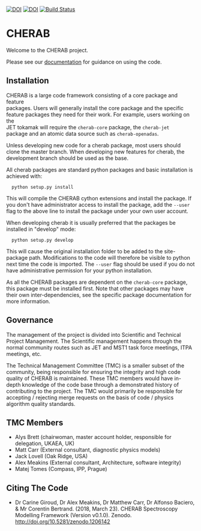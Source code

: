 
[![DOI](https://zenodo.org/badge/DOI/10.5281/zenodo.1206141.svg)](https://doi.org/10.5281/zenodo.1206141)
[![DOI](https://zenodo.org/badge/DOI/10.5281/zenodo.1206142.svg)](https://doi.org/10.5281/zenodo.1206142)
[![Build Status](https://travis-ci.com/cherab/core.svg?branch=master)](https://travis-ci.com/cherab/core)

CHERAB
======

Welcome to the CHERAB project.

Please see our [documentation](https://cherab.github.io/documentation/index.html)
for guidance on using the code.

Installation
------------

CHERAB is a large code framework consisting of a core package and feature  
packages. Users will generally install the core package and the specific  
feature packages they need for their work. For example, users working on the  
JET tokamak will require the ``cherab-core`` package, the ``cherab-jet``  
package and an atomic data source such as ``cherab-openadas``.

Unless developing new code for a cherab package, most users should clone the 
master branch. When developing new features for cherab, the development branch 
should be used as the base.

All cherab packages are standard python packages and basic installation is 
achieved with:

```
  python setup.py install
```

This will compile the CHERAB cython extensions and install the package. If you 
don't have administrator access to install the package, add the ``--user`` flag 
to the above line to install the package under your own user account.

When developing cherab it is usually preferred that the packages be installed 
in "develop" mode:

```
  python setup.py develop
```

This will cause the original installation folder to be added to the 
site-package path. Modifications to the code will therefore be visible to 
python next time the code is imported. The ``--user`` flag should be used if 
you do not have administrative permission for your python installation.

As all the CHERAB packages are dependent on the ``cherab-core`` package, this 
package must be installed first. Note that other packages may have their own 
inter-dependencies, see the specific package documentation for more 
information.

Governance
----------

The management of the project is divided into Scientific and Technical Project 
Management. The Scientific management happens through the normal community 
routes such as JET and MST1 task force meetings, ITPA meetings, etc.

The Technical Management Committee (TMC) is a smaller subset of the community, 
being responsible for ensuring the integrity and high code quality of CHERAB is 
maintained. These TMC members would have in-depth knowledge of the code base 
through a demonstrated history of contributing to the project. The TMC would 
primarily be responsible for accepting / rejecting merge requests on the basis 
of code / physics algorithm quality standards.


TMC Members
-----------

- Alys Brett (chairwoman, master account holder, responsible for delegation, UKAEA, UK)
- Matt Carr (External consultant, diagnostic physics models)
- Jack Lovell (Oak Ridge, USA)
- Alex Meakins (External consultant, Architecture, software integrity)
- Matej Tomes (Compass, IPP, Prague)


Citing The Code
---------------
* Dr Carine Giroud, Dr Alex Meakins, Dr Matthew Carr, Dr Alfonso Baciero, & 
Mr Corentin Bertrand. (2018, March 23). CHERAB Spectroscopy Modelling Framework 
(Version v0.1.0). Zenodo. http://doi.org/10.5281/zenodo.1206142
